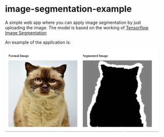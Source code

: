 # image-segmentation-example
A simple web app where you can apply image segmentation by just uploading the image. The model is based on the working of [Tensorflow Image Segmentation](https://www.tensorflow.org/tutorials/images/segmentation)

An example of the application is:

![Example](https://github.com/ocakhasan/image-segmentation-example/blob/master/screenshots/segmentation.PNG)

